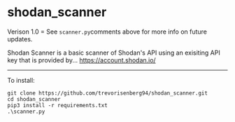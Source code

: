 # shodan_scanner
Verison 1.0  =  See `scanner.py`comments above for more info on future updates.

Shodan Scanner is a basic scanner of Shodan's API using an exisiting API key that is provided by...  https://account.shodan.io/

_____________________________________________________________________________________________

To install:
```
git clone https://github.com/trevorisenberg94/shodan_scanner.git
cd shodan_scanner
pip3 install -r requirements.txt
.\scanner.py
```

